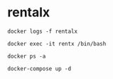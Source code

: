 # rentalx

```
docker logs -f rentalx
```

```
docker exec -it rentx /bin/bash
```


```
docker ps -a
```

```
docker-compose up -d
```
